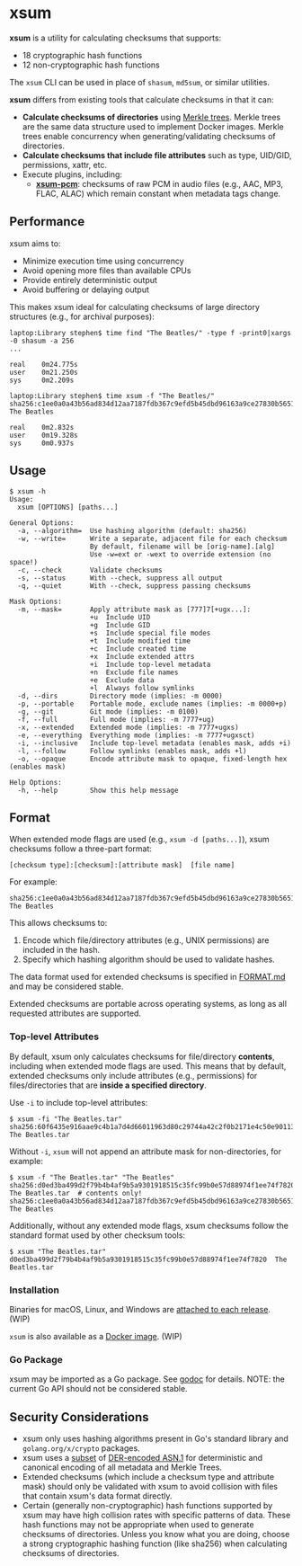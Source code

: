 # xsum

**xsum** is a utility for calculating checksums that supports:
- 18 cryptographic hash functions
- 12 non-cryptographic hash functions

The `xsum` CLI can be used in place of `shasum`, `md5sum`, or similar utilities.

**xsum** differs from existing tools that calculate checksums in that it can:
- **Calculate checksums of directories** using [Merkle trees](https://en.wikipedia.org/wiki/Merkle_tree).
   Merkle trees are the same data structure used to implement Docker images. 
   Merkle trees enable concurrency when generating/validating checksums of directories.
- **Calculate checksums that include file attributes** such as type, UID/GID, permissions, xattr, etc.
- Execute plugins, including:
  - [**xsum-pcm**](./cmd/xsum-pcm): checksums of raw PCM in audio files (e.g., AAC, MP3, FLAC, ALAC) which remain constant when metadata tags change.

## Performance

xsum aims to:
- Minimize execution time using concurrency
- Avoid opening more files than available CPUs
- Provide entirely deterministic output
- Avoid buffering or delaying output

This makes xsum ideal for calculating checksums of large directory structures (e.g., for archival purposes):
```
laptop:Library stephen$ time find "The Beatles/" -type f -print0|xargs -0 shasum -a 256
...

real    0m24.775s
user    0m21.250s
sys     0m2.209s
```
```
laptop:Library stephen$ time xsum -f "The Beatles/"
sha256:c1ee0a0a43b56ad834d12aa7187fdb367c9efd5b45dbd96163a9ce27830b5651:7777+ug  The Beatles

real    0m2.832s
user    0m19.328s
sys     0m0.937s
```

## Usage

```
$ xsum -h
Usage:
  xsum [OPTIONS] [paths...]

General Options:
  -a, --algorithm=  Use hashing algorithm (default: sha256)
  -w, --write=      Write a separate, adjacent file for each checksum
                    By default, filename will be [orig-name].[alg]
                    Use -w=ext or -wext to override extension (no space!)
  -c, --check       Validate checksums
  -s, --status      With --check, suppress all output
  -q, --quiet       With --check, suppress passing checksums

Mask Options:
  -m, --mask=       Apply attribute mask as [777]7[+ugx...]:
                    +u	Include UID
                    +g	Include GID
                    +s	Include special file modes
                    +t	Include modified time
                    +c	Include created time
                    +x	Include extended attrs
                    +i	Include top-level metadata
                    +n	Exclude file names
                    +e	Exclude data
                    +l	Always follow symlinks
  -d, --dirs        Directory mode (implies: -m 0000)
  -p, --portable    Portable mode, exclude names (implies: -m 0000+p)
  -g, --git         Git mode (implies: -m 0100)
  -f, --full        Full mode (implies: -m 7777+ug)
  -x, --extended    Extended mode (implies: -m 7777+ugxs)
  -e, --everything  Everything mode (implies: -m 7777+ugxsct)
  -i, --inclusive   Include top-level metadata (enables mask, adds +i)
  -l, --follow      Follow symlinks (enables mask, adds +l)
  -o, --opaque      Encode attribute mask to opaque, fixed-length hex (enables mask)

Help Options:
  -h, --help        Show this help message
```

## Format

When extended mode flags are used (e.g., `xsum -d [paths...]`), xsum checksums follow a three-part format:
```
[checksum type]:[checksum]:[attribute mask]  [file name]
```
For example:
```
sha256:c1ee0a0a43b56ad834d12aa7187fdb367c9efd5b45dbd96163a9ce27830b5651:7777+ug  The Beatles
```
This allows checksums to:
1. Encode which file/directory attributes (e.g., UNIX permissions) are included in the hash.
2. Specify which hashing algorithm should be used to validate hashes.

The data format used for extended checksums is specified in [FORMAT.md](FORMAT.md) and may be considered stable.

Extended checksums are portable across operating systems, as long as all requested attributes are supported.

### Top-level Attributes

By default, xsum only calculates checksums for file/directory **contents**, including when extended mode flags are used. 
This means that by default, extended checksums only include attributes (e.g., permissions) for files/directories that are **inside a specified directory**.

Use `-i` to include top-level attributes:
```
$ xsum -fi "The Beatles.tar"
sha256:60f6435e916aae9c4b1a7d4d66011963d80c29744a42c2f0b2171e4c50e90113:7777+ugi  The Beatles.tar
```

Without `-i`, `xsum` will not append an attribute mask for non-directories, for example:
```
$ xsum -f "The Beatles.tar" "The Beatles"
sha256:d0ed3ba499d2f79b4b4af9b5a9301918515c35fc99b0e57d88974f1ee74f7820  The Beatles.tar  # contents only!
sha256:c1ee0a0a43b56ad834d12aa7187fdb367c9efd5b45dbd96163a9ce27830b5651:7777+ug  The Beatles
```

Additionally, without any extended mode flags, xsum checksums follow the standard format used by other checksum tools:
```
$ xsum "The Beatles.tar"
d0ed3ba499d2f79b4b4af9b5a9301918515c35fc99b0e57d88974f1ee74f7820  The Beatles.tar
```

### Installation

Binaries for macOS, Linux, and Windows are [attached to each release](https://github.com/sclevine/xsum/releases). (WIP)

`xsum` is also available as a [Docker image](https://hub.docker.com/r/sclevine/xsum). (WIP)

### Go Package

xsum may be imported as a Go package.
See [godoc](https://pkg.go.dev/github.com/sclevine/xsum) for details.
NOTE: the current Go API should not be considered stable.

## Security Considerations

- xsum only uses hashing algorithms present in Go's standard library and `golang.org/x/crypto` packages.
- xsum uses a [subset](https://luca.ntop.org/Teaching/Appunti/asn1.html) of [DER-encoded ASN.1](https://letsencrypt.org/docs/a-warm-welcome-to-asn1-and-der) for deterministic and canonical encoding of all metadata and Merkle Trees.
- Extended checksums (which include a checksum type and attribute mask) should only be validated with xsum to avoid collision with files that contain xsum's data format directly.
- Certain (generally non-cryptographic) hash functions supported by xsum may have high collision rates with specific patterns of data.
  These hash functions may not be appropriate when used to generate checksums of directories.
  Unless you know what you are doing, choose a strong cryptographic hashing function (like sha256) when calculating checksums of directories.
